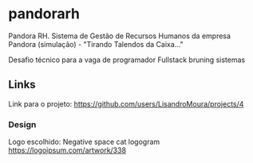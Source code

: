 # pandorarh
Pandora RH. Sistema de Gestão de Recursos Humanos da empresa Pandora (simulação) - "Tirando Talendos da Caixa..." 

Desafio técnico para a vaga de programador Fullstack bruning sistemas

## Links

Link para o projeto:
https://github.com/users/LisandroMoura/projects/4

### Design

Logo escolhido:
Negative space cat logogram 
https://logoipsum.com/artwork/338
